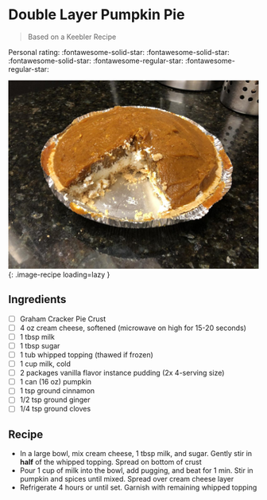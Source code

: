 # Double Layer Pumpkin Pie

> Based on a Keebler Recipe

<!-- {cts} rating=3; (User can specify rating on scale of 1-5) -->

Personal rating: :fontawesome-solid-star: :fontawesome-solid-star: :fontawesome-solid-star: :fontawesome-regular-star: :fontawesome-regular-star:

<!-- {cte} -->

<!-- {cts} name_image=double_layer_pumpkin_pie.jpeg; (User can specify image name) -->

![double_layer_pumpkin_pie.jpeg](./double_layer_pumpkin_pie.jpeg){: .image-recipe loading=lazy }

<!-- {cte} -->

## Ingredients

- [ ] Graham Cracker Pie Crust
- [ ] 4 oz cream cheese, softened (microwave on high for 15-20 seconds)
- [ ] 1 tbsp milk
- [ ] 1 tbsp sugar
- [ ] 1 tub whipped topping (thawed if frozen)
- [ ] 1 cup milk, cold
- [ ] 2 packages vanilla flavor instance pudding (2x 4-serving size)
- [ ] 1 can (16 oz) pumpkin
- [ ] 1 tsp ground cinnamon
- [ ] 1/2 tsp ground ginger
- [ ] 1/4 tsp ground cloves

## Recipe

- In a large bowl, mix cream cheese, 1 tbsp milk, and sugar. Gently stir in **half** of the whipped topping. Spread on bottom of crust
- Pour 1 cup of milk into the bowl, add pugging, and beat for 1 min. Stir in pumpkin and spices until mixed. Spread over cream cheese layer
- Refrigerate 4 hours or until set. Garnish with remaining whipped topping
